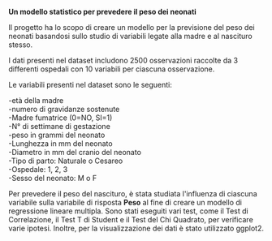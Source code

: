 **Un modello statistico per prevedere il peso dei neonati**

Il progetto ha lo scopo di creare un modello per la previsione del peso dei neonati basandosi sullo studio di variabili legate alla madre e al nascituro stesso.

I dati presenti nel dataset includono 2500 osservazioni raccolte da 3 differenti ospedali con 10 variabili per ciascuna osservazione.  

Le variabili presenti nel dataset sono le seguenti:  

-età della madre  
-numero di gravidanze sostenute  
-Madre fumatrice (0=NO, SI=1)  
-N° di settimane di gestazione  
-peso in grammi del neonato  
-Lunghezza in mm del neonato  
-Diametro in mm del cranio del neonato  
-Tipo di parto: Naturale o Cesareo  
-Ospedale: 1, 2, 3  
-Sesso del neonato: M o F  

Per prevedere il peso del nascituro, è stata studiata l'influenza di ciascuna variabile sulla variabile di risposta **Peso** al fine di creare un modello di regressione lineare multipla. 
Sono stati eseguiti vari test, come il Test di Correlazione, il Test T di Student e il Test del Chi Quadrato, per verificare varie ipotesi.
Inoltre,  per la visualizzazione dei dati è stato utilizzato ggplot2.
